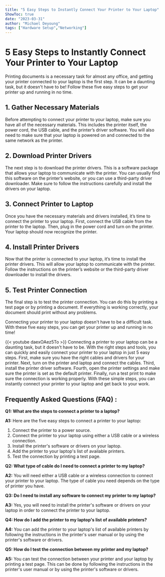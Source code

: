 ```yaml
---
title: "5 Easy Steps to Instantly Connect Your Printer to Your Laptop"
ShowToc: true 
date: "2023-03-31"
author: "Michael Deyoung" 
tags: ["Hardware Setup","Networking"]
---
```

# 5 Easy Steps to Instantly Connect Your Printer to Your Laptop

Printing documents is a necessary task for almost any office, and getting your printer connected to your laptop is the first step. It can be a daunting task, but it doesn't have to be! Follow these five easy steps to get your printer up and running in no time. 

## 1. Gather Necessary Materials

Before attempting to connect your printer to your laptop, make sure you have all of the necessary materials. This includes the printer itself, the power cord, the USB cable, and the printer’s driver software. You will also need to make sure that your laptop is powered on and connected to the same network as the printer. 

## 2. Download Printer Drivers

The next step is to download the printer drivers. This is a software package that allows your laptop to communicate with the printer. You can usually find this software on the printer’s website, or you can use a third-party driver downloader. Make sure to follow the instructions carefully and install the drivers on your laptop. 

## 3. Connect Printer to Laptop

Once you have the necessary materials and drivers installed, it’s time to connect the printer to your laptop. First, connect the USB cable from the printer to the laptop. Then, plug in the power cord and turn on the printer. Your laptop should now recognize the printer. 

## 4. Install Printer Drivers

Now that the printer is connected to your laptop, it’s time to install the printer drivers. This will allow your laptop to communicate with the printer. Follow the instructions on the printer’s website or the third-party driver downloader to install the drivers. 

## 5. Test Printer Connection

The final step is to test the printer connection. You can do this by printing a test page or by printing a document. If everything is working correctly, your document should print without any problems. 

Connecting your printer to your laptop doesn't have to be a difficult task. With these five easy steps, you can get your printer up and running in no time!

{{< youtube daexOAez5To >}} 
Connecting a printer to your laptop can be a daunting task, but it doesn't have to be. With the right steps and tools, you can quickly and easily connect your printer to your laptop in just 5 easy steps. First, make sure you have the right cables and drivers for your printer. Next, turn on the printer and laptop and connect the cables. Third, install the printer driver software. Fourth, open the printer settings and make sure the printer is set as the default printer. Finally, run a test print to make sure the connection is working properly. With these simple steps, you can instantly connect your printer to your laptop and get back to your work.

## Frequently Asked Questions (FAQ) :
**Q1: What are the steps to connect a printer to a laptop?**

**A1:** Here are the five easy steps to connect a printer to your laptop:

1. Connect the printer to a power source.
2. Connect the printer to your laptop using either a USB cable or a wireless connection.
3. Install the printer's software or drivers on your laptop.
4. Add the printer to your laptop's list of available printers.
5. Test the connection by printing a test page.

**Q2: What type of cable do I need to connect a printer to my laptop?**

**A2:** You will need either a USB cable or a wireless connection to connect your printer to your laptop. The type of cable you need depends on the type of printer you have.

**Q3: Do I need to install any software to connect my printer to my laptop?**

**A3:** Yes, you will need to install the printer's software or drivers on your laptop in order to connect the printer to your laptop.

**Q4: How do I add the printer to my laptop's list of available printers?**

**A4:** You can add the printer to your laptop's list of available printers by following the instructions in the printer's user manual or by using the printer's software or drivers.

**Q5: How do I test the connection between my printer and my laptop?**

**A5:** You can test the connection between your printer and your laptop by printing a test page. This can be done by following the instructions in the printer's user manual or by using the printer's software or drivers.





